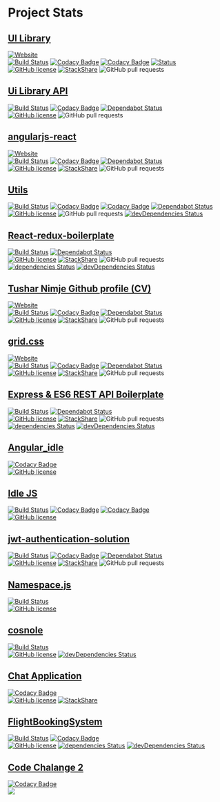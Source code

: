 # Project Stats

## [UI Library](https://github.com/nimjetushar/ui-lib)

[![Website](https://img.shields.io/website-up-down-green-red/https/shields.io.svg?label=my-website)](https://nimjetushar.github.io/ui-lib/)
<br/>
[![Build Status](https://semaphoreci.com/api/v1/nimjetushar/ui-lib/branches/master/shields_badge.svg)](https://semaphoreci.com/nimjetushar/ui-lib)
[![Codacy Badge](https://api.codacy.com/project/badge/Grade/2f3503831efb41fe9e5cde24acd60be7)](https://www.codacy.com/app/tushar/ui-lib?utm_source=github.com&amp;utm_medium=referral&amp;utm_content=nimjetushar/ui-lib&amp;utm_campaign=Badge_Grade)
[![Codacy Badge](https://api.codacy.com/project/badge/Coverage/2f3503831efb41fe9e5cde24acd60be7)](https://www.codacy.com/app/tushar/ui-lib?utm_source=github.com&utm_medium=referral&utm_content=nimjetushar/ui-lib&utm_campaign=Badge_Coverage)
[![Status](https://api.dependabot.com/badges/status?host=github&repo=nimjetushar/ui-lib)](https://dependabot.com)
<br/>
[![GitHub license](https://img.shields.io/github/license/nimjetushar/ui-lib.svg)](https://github.com/nimjetushar/ui-lib/blob/master/LICENSE)
[![StackShare](https://img.shields.io/badge/tech-stack-0690fa.svg?style=flat)](https://stackshare.io/nimjetushar/ui-library)
![GitHub pull requests](https://img.shields.io/github/issues-pr/nimjetushar/ui-lib.svg)

## [Ui Library API](https://github.com/nimjetushar/ui-library-document-website)

[![Build Status](https://semaphoreci.com/api/v1/nimjetushar/ui-library-document-website/branches/master/shields_badge.svg)](https://semaphoreci.com/nimjetushar/ui-library-document-website)
[![Codacy Badge](https://api.codacy.com/project/badge/Grade/45ecdbaa8faf492cb26f270d7b741dee)](https://www.codacy.com/manual/tushar/ui-library-document-website?utm_source=github.com&amp;utm_medium=referral&amp;utm_content=nimjetushar/ui-library-document-website&amp;utm_campaign=Badge_Grade)
[![Dependabot Status](https://api.dependabot.com/badges/status?host=github&repo=nimjetushar/ui-library-document-website)](https://dependabot.com)
<br/>
[![GitHub license](https://img.shields.io/github/license/nimjetushar/ui-library-document-website)](https://github.com/nimjetushar/ui-library-document-website/blob/master/LICENSE)
![GitHub pull requests](https://img.shields.io/github/issues-pr/nimjetushar/ui-library-document-website)

## [angularjs-react](https://github.com/nimjetushar/angularjs-react)

[![Website](https://img.shields.io/website-up-down-green-red/https/shields.io.svg?label=my-website)](https://nimjetushar.github.io/angularjs-react/)
<br/>
[![Build Status](https://semaphoreci.com/api/v1/nimjetushar/angularjs-react/branches/master/shields_badge.svg)](https://semaphoreci.com/nimjetushar/angularjs-react)
[![Codacy Badge](https://api.codacy.com/project/badge/Grade/9ef9fd1b6102481597e7e3b5c9e0a3dd)](https://www.codacy.com/app/tushar/angularjs-react?utm_source=github.com&amp;utm_medium=referral&amp;utm_content=nimjetushar/angularjs-react&amp;utm_campaign=Badge_Grade)
[![Dependabot Status](https://api.dependabot.com/badges/status?host=github&repo=nimjetushar/angularjs-react)](https://dependabot.com)
<br/>
[![GitHub license](https://img.shields.io/github/license/nimjetushar/angularjs-react.svg)](https://github.com/nimjetushar/angularjs-react/blob/master/LICENSE)
[![StackShare](https://img.shields.io/badge/tech-stack-0690fa.svg?style=flat)](https://stackshare.io/nimjetushar/angularjs-react)
![GitHub pull requests](https://img.shields.io/github/issues-pr/nimjetushar/angularjs-react.svg)

## [Utils](https://github.com/nimjetushar/Utils)

[![Build Status](https://semaphoreci.com/api/v1/nimjetushar/utils/branches/master/shields_badge.svg)](https://semaphoreci.com/nimjetushar/utils)
[![Codacy Badge](https://api.codacy.com/project/badge/Grade/86a61b646ab041c0b64e502b3d8be7a7)](https://www.codacy.com/app/tushar/Utils?utm_source=github.com&utm_medium=referral&utm_content=nimjetushar/Utils&utm_campaign=Badge_Grade)
[![Codacy Badge](https://api.codacy.com/project/badge/Coverage/86a61b646ab041c0b64e502b3d8be7a7)](https://www.codacy.com/app/tushar/Utils?utm_source=github.com&utm_medium=referral&utm_content=nimjetushar/Utils&utm_campaign=Badge_Coverage)
[![Dependabot Status](https://api.dependabot.com/badges/status?host=github&repo=nimjetushar/Utils)](https://dependabot.com)
<br/>
[![GitHub license](https://img.shields.io/github/license/nimjetushar/Utils.svg?style=popout)](https://github.com/nimjetushar/Utils/blob/master/LICENSE)
![GitHub pull requests](https://img.shields.io/github/issues-pr/nimjetushar/Utils.svg)
[![devDependencies Status](https://david-dm.org/nimjetushar/utils/dev-status.svg)](https://david-dm.org/nimjetushar/utils?type=dev)

## [React-redux-boilerplate](https://github.com/nimjetushar/React-redux-boilerplate)

[![Build Status](https://semaphoreci.com/api/v1/nimjetushar/react-redux-boilerplate/branches/master/shields_badge.svg)](https://semaphoreci.com/nimjetushar/react-redux-boilerplate)
[![Dependabot Status](https://api.dependabot.com/badges/status?host=github&repo=nimjetushar/react-redux-boilerplate)](https://dependabot.com)
<br/>
[![GitHub license](https://img.shields.io/github/license/nimjetushar/React-redux-boilerplate.svg)](https://github.com/nimjetushar/React-redux-boilerplate/blob/master/LICENSE)
[![StackShare](https://img.shields.io/badge/tech-stack-0690fa.svg?style=flat)](https://stackshare.io/nimjetushar/react-redux-boilerplate)
![GitHub pull requests](https://img.shields.io/github/issues-pr/nimjetushar/React-redux-boilerplate.svg)
[![dependencies Status](https://david-dm.org/nimjetushar/React-redux-boilerplate/status.svg)](https://david-dm.org/nimjetushar/React-redux-boilerplate)
[![devDependencies Status](https://david-dm.org/nimjetushar/React-redux-boilerplate/dev-status.svg)](https://david-dm.org/nimjetushar/React-redux-boilerplate?type=dev)

## [Tushar Nimje Github profile (CV)](https://github.com/nimjetushar/nimjetushar.github.io)

[![Website](https://img.shields.io/website-up-down-green-red/http/shields.io.svg?label=my-website)](https://nimjetushar.github.io)
<br/>
[![Build Status](https://semaphoreci.com/api/v1/nimjetushar/nimjetushar-github-io/branches/master/shields_badge.svg)](https://semaphoreci.com/nimjetushar/nimjetushar-github-io)
[![Codacy Badge](https://api.codacy.com/project/badge/Grade/ab1ac0cd0d204f989c95928b39bed6cf)](https://www.codacy.com/app/tushar/nimjetushar.github.io?utm_source=github.com&amp;utm_medium=referral&amp;utm_content=nimjetushar/nimjetushar.github.io&amp;utm_campaign=Badge_Grade)
[![Dependabot Status](https://api.dependabot.com/badges/status?host=github&repo=nimjetushar/nimjetushar.github.io)](https://dependabot.com)
<br/>
[![GitHub license](https://img.shields.io/github/license/nimjetushar/nimjetushar.github.io.svg)](https://github.com/nimjetushar/nimjetushar.github.io/blob/master/LICENSE)
[![StackShare](https://img.shields.io/badge/tech-stack-0690fa.svg?style=flat)](https://stackshare.io/nimjetushar/nimjetushar-github-io)
![GitHub pull requests](https://img.shields.io/github/issues-pr/nimjetushar/nimjetushar.github.io.svg)

## [grid.css](https://github.com/nimjetushar/grid-css)

[![Website](https://img.shields.io/website-up-down-green-red/https/shields.io.svg?label=my-website)](https://nimjetushar.github.io/grid-css/)
<br/>
[![Build Status](https://semaphoreci.com/api/v1/nimjetushar/grid-css/branches/master/shields_badge.svg)](https://semaphoreci.com/nimjetushar/grid-css)
[![Codacy Badge](https://api.codacy.com/project/badge/Grade/200ab1bddb7641ae8a9c35b4389382ef)](https://www.codacy.com/app/tushar/grid-css?utm_source=github.com&amp;utm_medium=referral&amp;utm_content=nimjetushar/grid-css&amp;utm_campaign=Badge_Grade)
[![Dependabot Status](https://api.dependabot.com/badges/status?host=github&repo=nimjetushar/grid-css)](https://dependabot.com)
<br/>
[![GitHub license](https://img.shields.io/github/license/nimjetushar/grid-css.svg)](https://github.com/nimjetushar/grid-css/blob/master/LICENSE) 
[![StackShare](https://img.shields.io/badge/tech-stack-0690fa.svg?style=flat)](https://stackshare.io/nimjetushar/grid-css)
![GitHub pull requests](https://img.shields.io/github/issues-pr/nimjetushar/grid-css.svg)

## [Express & ES6 REST API Boilerplate](https://github.com/nimjetushar/express-es6-rest-api)

[![Build Status](https://semaphoreci.com/api/v1/nimjetushar/express-es6-rest-api/branches/master/shields_badge.svg)](https://semaphoreci.com/nimjetushar/express-es6-rest-api)
[![Dependabot Status](https://api.dependabot.com/badges/status?host=github&repo=nimjetushar/express-es6-rest-api)](https://dependabot.com)
<br/>
[![GitHub license](https://img.shields.io/github/license/nimjetushar/express-es6-rest-api.svg)](https://github.com/nimjetushar/express-es6-rest-api/blob/master/LICENSE)
[![StackShare](https://img.shields.io/badge/tech-stack-0690fa.svg?style=flat)](https://stackshare.io/nimjetushar/express-es6-rest-api)
![GitHub pull requests](https://img.shields.io/github/issues-pr/nimjetushar/express-es6-rest-api.svg)
[![dependencies Status](https://david-dm.org/nimjetushar/express-es6-rest-api/status.svg)](https://david-dm.org/nimjetushar/express-es6-rest-api)
[![devDependencies Status](https://david-dm.org/nimjetushar/express-es6-rest-api/dev-status.svg)](https://david-dm.org/nimjetushar/express-es6-rest-api?type=dev)

## [Angular_idle](https://github.com/nimjetushar/Angular_idle)

[![Codacy Badge](https://api.codacy.com/project/badge/Grade/94f190553d604a3895b999cb82e2622b)](https://www.codacy.com/app/tushar/Angular_idle?utm_source=github.com&amp;utm_medium=referral&amp;utm_content=nimjetushar/Angular_idle&amp;utm_campaign=Badge_Grade)
<br/>
[![GitHub license](https://img.shields.io/github/license/nimjetushar/Angular_idle.svg)](https://github.com/nimjetushar/Angular_idle/blob/master/LICENSE)

## [Idle JS](https://github.com/nimjetushar/idle.js)

[![Build Status](https://travis-ci.com/nimjetushar/idle.js.svg?branch=master)](https://travis-ci.com/nimjetushar/idle.js)
[![Codacy Badge](https://api.codacy.com/project/badge/Grade/dd702ab0b3b44834ad7c7d9f65c64d99)](https://www.codacy.com/app/tushar/idle.js?utm_source=github.com&amp;utm_medium=referral&amp;utm_content=nimjetushar/idle.js&amp;utm_campaign=Badge_Grade)
[![Codacy Badge](https://api.codacy.com/project/badge/Coverage/dd702ab0b3b44834ad7c7d9f65c64d99)](https://www.codacy.com/app/tushar/idle.js?utm_source=github.com&utm_medium=referral&utm_content=nimjetushar/idle.js&utm_campaign=Badge_Coverage)
<br/>
[![GitHub license](https://img.shields.io/github/license/nimjetushar/idle.js.svg)](https://github.com/nimjetushar/idle.js/blob/master/LICENSE)

## [jwt-authentication-solution](https://github.com/nimjetushar/jwt-authentication-solution)

[![Build Status](https://semaphoreci.com/api/v1/nimjetushar/jwt-authentication-solution/branches/master/shields_badge.svg)](https://semaphoreci.com/nimjetushar/jwt-authentication-solution)
[![Codacy Badge](https://api.codacy.com/project/badge/Grade/37a5a6dcf7f84a6ba3a7b4c379b40b65)](https://www.codacy.com/app/tushar/jwt-authentication-solution?utm_source=github.com&amp;utm_medium=referral&amp;utm_content=nimjetushar/jwt-authentication-solution&amp;utm_campaign=Badge_Grade)
[![Dependabot Status](https://api.dependabot.com/badges/status?host=github&repo=nimjetushar/jwt-authentication-solution)](https://dependabot.com)
<br/>
[![GitHub license](https://img.shields.io/github/license/nimjetushar/jwt-authentication-solution.svg)](https://github.com/nimjetushar/jwt-authentication-solution/blob/master/LICENSE)
[![StackShare](https://img.shields.io/badge/tech-stack-0690fa.svg?style=flat)](https://stackshare.io/nimjetushar/jwt-authentication-solution)
![GitHub pull requests](https://img.shields.io/github/issues-pr/nimjetushar/jwt-authentication-solution)

## [Namespace.js](https://github.com/nimjetushar/Namespace.js)

[![Build Status](https://travis-ci.com/nimjetushar/Namespace.js.svg?branch=master)](https://travis-ci.com/nimjetushar/Namespace.js)
<br/>
[![GitHub license](https://img.shields.io/github/license/nimjetushar/Namespace.js.svg)](https://github.com/nimjetushar/Namespace.js/blob/master/LICENSE)

## [cosnole](https://github.com/nimjetushar/cosnole)

[![Build Status](https://travis-ci.com/nimjetushar/cosnole.svg?branch=master)](https://travis-ci.com/nimjetushar/cosnole)
<br/>
[![GitHub license](https://img.shields.io/github/license/nimjetushar/cosnole.svg)](https://github.com/nimjetushar/cosnole/blob/master/LICENSE)
[![devDependencies Status](https://david-dm.org/nimjetushar/cosnole/dev-status.svg)](https://david-dm.org/nimjetushar/cosnole?type=dev)

## [Chat Application](https://github.com/nimjetushar/chat-application)

[![Codacy Badge](https://api.codacy.com/project/badge/Grade/98f13e505c98450885e84191afb5959b)](https://www.codacy.com/app/tushar/chat-bot?utm_source=github.com&amp;utm_medium=referral&amp;utm_content=nimjetushar/chat-bot&amp;utm_campaign=Badge_Grade)
</br>
[![GitHub license](https://img.shields.io/github/license/nimjetushar/chat-application.svg)](https://github.com/nimjetushar/chat-application/blob/master/LICENSE)
[![StackShare](http://img.shields.io/badge/tech-stack-0690fa.svg?style=flat)](https://stackshare.io/nimjetushar/chat-application)

## [FlightBookingSystem](https://github.com/nimjetushar/code-challenge1)

[![Build Status](https://semaphoreci.com/api/v1/nimjetushar/code-challenge1/branches/master/shields_badge.svg)](https://semaphoreci.com/nimjetushar/code-challenge1)
[![Codacy Badge](https://api.codacy.com/project/badge/Grade/a88d2cc964cb4a7db929b5278dcaaff5)](https://www.codacy.com/app/tushar/code-challenge1?utm_source=github.com&amp;utm_medium=referral&amp;utm_content=nimjetushar/code-challenge1&amp;utm_campaign=Badge_Grade)
<br/>
[![GitHub license](https://img.shields.io/github/license/nimjetushar/code-challenge1.svg)](https://github.com/nimjetushar/code-challenge1/blob/master/LICENSE)
[![dependencies Status](https://david-dm.org/nimjetushar/code-challenge1/status.svg)](https://david-dm.org/nimjetushar/code-challenge1)
[![devDependencies Status](https://david-dm.org/nimjetushar/code-challenge1/dev-status.svg)](https://david-dm.org/nimjetushar/code-challenge1?type=dev)

## [Code Chalange 2](https://github.com/nimjetushar/code-challenge2)

[![Codacy Badge](https://api.codacy.com/project/badge/Grade/0902a0655cac46bb81b27a0679232c2e)](https://www.codacy.com/app/tushar/code-challenge2?utm_source=github.com&amp;utm_medium=referral&amp;utm_content=nimjetushar/code-challenge2&amp;utm_campaign=Badge_Grade)
<br/>
![](https://img.shields.io/github/license/nimjetushar/code-challenge2.svg)

